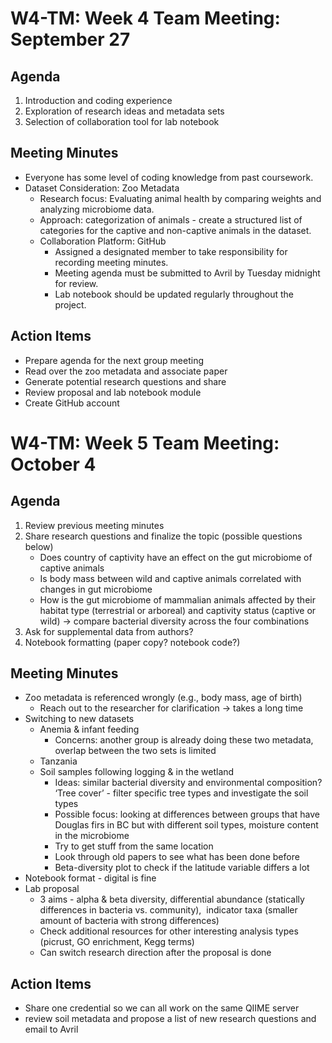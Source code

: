 # ﻿W4-TM: Week 4 Team Meeting: September 27

## Agenda
1. Introduction and coding experience
2. Exploration of research ideas and metadata sets
3. Selection of collaboration tool for lab notebook

## Meeting Minutes
* Everyone has some level of coding knowledge from past coursework.
* Dataset Consideration: Zoo Metadata
    * Research focus: Evaluating animal health by comparing weights and analyzing microbiome data.
    * Approach: categorization of animals - create a structured list of categories for the captive and non-captive animals in the dataset.
  * Collaboration Platform: GitHub
      * Assigned a designated member to take responsibility for recording meeting minutes.
      * Meeting agenda must be submitted to Avril by Tuesday midnight for review.
      * Lab notebook should be updated regularly throughout the project.

## Action Items
* Prepare agenda for the next group meeting
* Read over the zoo metadata and associate paper
* Generate potential research questions and share
* Review proposal and lab notebook module
* Create GitHub account


# W4-TM: Week 5 Team Meeting: October 4

## Agenda
1. Review previous meeting minutes
2. Share research questions and finalize the topic (possible questions below)
    * Does country of captivity have an effect on the gut microbiome of captive animals
    * Is body mass between wild and captive animals correlated with changes in gut microbiome
    * How is the gut microbiome of mammalian animals affected by their habitat type (terrestrial or arboreal) and captivity status (captive or wild) → compare bacterial diversity across the four combinations
3. Ask for supplemental data from authors?
4. Notebook formatting (paper copy? notebook code?)

## Meeting Minutes
* Zoo metadata is referenced wrongly (e.g., body mass, age of birth)
    * Reach out to the researcher for clarification → takes a long time
* Switching to new datasets
    * Anemia & infant feeding
      * Concerns: another group is already doing these two metadata, overlap between the two sets is limited
    * Tanzania
    * Soil samples following logging & in the wetland
      * Ideas: similar bacterial diversity and environmental composition? ‘Tree cover’ - filter specific tree types and investigate the soil types
      * Possible focus: looking at differences between groups that have Douglas firs in BC but with different soil types, moisture content in the microbiome
      * Try to get stuff from the same location
      * Look through old papers to see what has been done before
      * Beta-diversity plot to check if the latitude variable differs a lot
* Notebook format - digital is fine
* Lab proposal
    * 3 aims - alpha & beta diversity, differential abundance (statically differences in bacteria vs. community),  indicator taxa (smaller amount of bacteria with strong differences)
    * Check additional resources for other interesting analysis types (picrust, GO enrichment, Kegg terms)
    * Can switch research direction after the proposal is done

## Action Items
* Share one credential so we can all work on the same QIIME server
* review soil metadata and propose a list of new research questions and email to Avril
